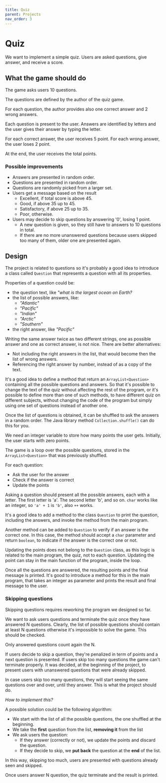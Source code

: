 ```yaml
---
title: Quiz
parent: Projects
nav_order: 3
---
```


# Quiz

We want to implement a simple quiz.
Users are asked questions, give answer, and receive a score.

## What the game should do

The game asks users 10 questions.

The questions are defined by the author of the quiz game.

For each question, the author provides also one correct
answer and 2 wrong answers.

Each question is present to the user. Answers are identified
by letters and the user gives their answer by typing
the letter.

For each correct answer, the user receives 5 point.
For each wrong answer, the user loses 2 point.

At the end, the user receives the total points.

### Possible improvements

- Answers are presented in random order.
- Questions are presented in random order.
- Questions are randomly picked from a larger set.
- Users get a message based on the result
  - Excellent, if total score is above 45.
  - Good, if above 35 up to 45.
  - Satisfactory, if above 25 up to 35.
  - Poor, otherwise.
- Users may decide to skip questions by answering '0', losing 1 point.
  - A new question is given, so they still have to
    answers to 10 questions in total.
  - If there are no more unanswered questions because
    users skipped too many of them, older one are presented again.

## Design

The project is related to questions so it's probably a good idea to introduce
a class called `Question` that represents a question with all its properties.

Properties of a question could be:

- the question text, like _"what is the largest ocean on Earth?_
- the list of possible answers, like:
  - _"Atlantic"_
  - _"Pacific"_
  - _"Indian"_
  - _"Arctic"_
  - _"Southern"_
- the right answer, like _"Pacific"_

Writing the same answer twice as two different strings, one as possible answer
and one as correct answer, is not nice. There are better alternatives:

- Not including the right answers in the list, that would become then
  the list of wrong answers.
- Referencing the right answer by number, instead of as a copy of the text.

It's a good idea to define a method that return an `ArrayList<Question>`
containing all the possible questions and answers. So that it's possible to
change the text of the quiz without affecting the rest of the program,
or it's possible to define more than one of such methods, to have
different quiz on different subjects, without changing the code
of the program but simply using one set of questions instead of another one.

Once the list of questions is obtained, it can be shuffled
to ask the answers in a random order. The Java library method
`Collection.shuffle()` can do this for you.

We need an integer variable to store how many points the user gets.
Initially, the user starts with zero points.

The game is a loop over the possible questions, stored in the
`ArrayList<Question>` that was previously shuffled.

For each question:

- Ask the user for the answer
- Check if the answer is correct
- Update the points

Asking a question should present all the possible answers, each with a letter.
The first letter is 'a'. The second letter 'b', and so on. `char` works like
an integer, so `'a' + 1` is `'b'`, also `++` works.

It's a good idea to add a method to the class `Question` to print the question,
including the answers, and invoke the method from the main program.

Another method can be added to `Question` to verify if an answer
is the correct one. In this case, the method should accept a `char` parameter
and return `boolean`, to indicate if the answer is the correct one or not.

Updating the points does not belong to the `Question` class,
as this logic is related to the main program, the quiz, not to each question.
Updating the point can stay in the main function of the program, inside the loop.

Once all the questions are answered, the resulting points and the final
message is printed. It's good to introduce a method for this in the main program,
that takes an integer as parameter and prints the result and final message to the user.

### Skipping questions

Skipping questions requires reworking the program we designed so far.

We want to ask users questions and terminate the quiz once they have answered
N questions. Clearly, the list of possible questions should contain at least N questions
otherwise it's impossible to solve the game. This should be checked.

Only answered questions count again the N.

If users decide to skip a question, they're penalized in term of points
and a next question is presented. If users skip too many questions
the game can't terminate properly. It was decided, at the beginning of the project,
to present users with unanswered questions that were already skipped.

In case users skip too many questions, they will start seeing the same
questions over and over, until they answer. This is what the project should do.

_How to implement this?_

A possible solution could be the following algorithm:

- We start with the list of all the possible questions, the one shuffled at the beginning.
- We take the **first** question from the list, **removing it** from the list
- We ask users the question:
  - If they answer (correctly or not), we update the points and discard the question.
  - If they decide to skip, we **put back** the question at the **end** of the list.

In this way, skipping too much, users are presented with questions already seen and skipped.

Once users answer N question, the quiz terminate and the result is printed.
